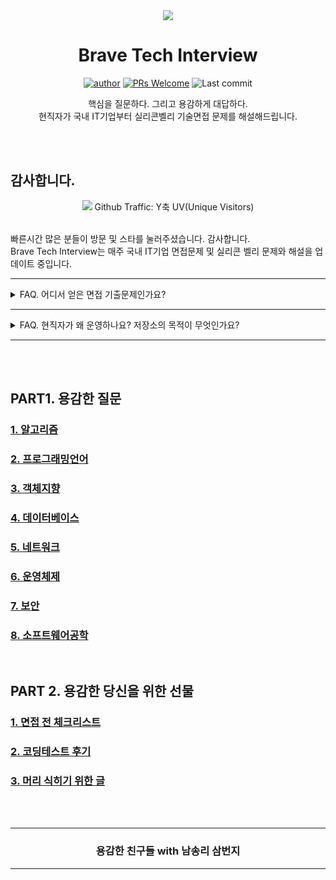 <div align=center>

<img src="_raw/google-flat.png" />

# Brave Tech Interview

[![author](https://img.shields.io/badge/author-covenant-brightgreen.svg?style=flat-square)](https://covenant.tistory.com/)
[![PRs Welcome](https://img.shields.io/badge/PRs-welcome-brightgreen.svg?style=flat-square)](https://github.com/brave-people/Dev-Event/pulls)
![Last commit](https://img.shields.io/github/last-commit/brave-people/Dev-Event?style=flat-square)

핵심을 질문하다. 그리고 용감하게 대답하다. <br />
현직자가 국내 IT기업부터 실리콘벨리 기술면접 문제를 해설해드립니다.

</div>

<br />
<br />

## 감사합니다.

<div align=center>
  <img src="../_raw/uv.png">
Github Traffic: Y축 UV(Unique Visitors)
</div>
<br />

빠른시간 많은 분들이 방문 및 스타를 눌러주셨습니다. 감사합니다. <br />
Brave Tech Interview는 매주 국내 IT기업 면접문제 및 실리콘 벨리 문제와 해설을 업데이트 중입니다.

------------------------

<details>
   <summary> FAQ. 어디서 얻은 면접 기출문제인가요?  </summary>
<br />

<div align=center>
  <img src="../_raw/trello.png">
</div>
<br />

- 대기업 IT 면접 문제를 모아놓은 작년초 생활코딩 페이스북 페이지에 소개된 Trello에서 많이 참고하였습니다.
- 블라인드 & 잡플래닛 면접 후기 & 블로그 합격 수기에서 문제를 참고하였습니다.
- 실리콘벨리 문제의 경우 Reddit, LeetCode, Tech Interview Book을 참고하였습니다.

</details>

------------------------

<details>
   <summary> FAQ. 현직자가 왜 운영하나요? 저장소의 목적이 무엇인가요? </summary>
<br />

</details>

------------------------

<br />
<br />

## PART1. 용감한 질문
### [1. 알고리즘](./contents/algorithm.md)
### [2. 프로그래밍언어](./contents/language.md)
### [3. 객체지향](./contents/oop.md)
### [4. 데이터베이스](./contents/database.md)
### [5. 네트워크](./contents/network.md)
### [6. 운영체제](./contents/os.md)
### [7. 보안](./contents/security.md)
### [8. 소프트웨어공학](./contents/software_engineering.md)

<br />

## PART 2. 용감한 당신을 위한 선물
### [1. 면접 전 체크리스트](./contents/before30mins.md)
### [2. 코딩테스트 후기](./contents/codingTest.md)
### [3. 머리 식히기 위한 글](./contents/source.md)


<br />
<br />
<div align=center>
<hr />
  <h3> 용감한 친구들 with 남송리 삼번지 </h3>
<hr />
</div>
